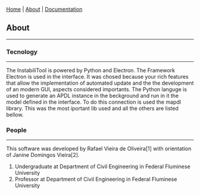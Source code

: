 [Home](./)  |  [About](./about.html)  |  [Documentation](./documentation.html)
## About
---

### Tecnology
---
The InstabiliTool is powered by Python and Electron. The Framework Electron is used in the interface. It was chosed because your rich features that allow the implementation of automated update and the the development of an modern GUI, aspects considered importants. The Python languge is used to generate an APDL instance in the beckground and run in it the model defined in the interface. To do this connection is used the mapdl library. This was the most iportant lib used and all the others are listed bellow.

### People
---
This software was developed by Rafael Vieira de Oliveira[1] with orientation of Janine Domingos Vieira[2].
1. Undergraduate at Department of Civil Engineering in Federal Fluminese University
2. Professor at Department of Civil Engineering in Federal Fluminese University





